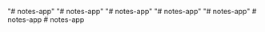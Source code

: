 "# notes-app" 
"# notes-app" 
"# notes-app" 
"# notes-app" 
"# notes-app" 
#   n o t e s - a p p  
 #   n o t e s - a p p  
 